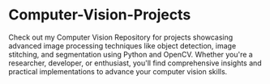 # Computer-Vision-Projects
Check out my Computer Vision Repository for projects showcasing advanced image processing techniques like object detection, image stitching, and segmentation using Python and OpenCV. Whether you're a researcher, developer, or enthusiast, you'll find comprehensive insights and practical implementations to advance your computer vision skills.
